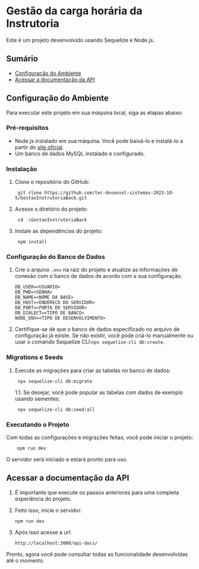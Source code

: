 # Gestão da carga horária da Instrutoria

Este é um projeto desenvolvido usando Sequelize e Node.js.

## Sumário
- [Configuração do Ambiente](#configuração-do-ambiente)
- [Acessar a documentação da API](#acessar-a-documentação-da-api)

## Configuração do Ambiente

Para executar este projeto em sua máquina local, siga as etapas abaixo:

### Pré-requisitos

- Node.js instalado em sua máquina. Você pode baixá-lo e instalá-lo a partir do [site oficial](https://nodejs.org/).
- Um banco de dados MySQL instalado e configurado. 

### Instalação

1. Clone o repositório do GitHub:

        git clone https://github.com/tec-desenvol-sistemas-2023-10-5/GestaoInstrutoriaBack.git

2. Acesse o diretório do projeto:

        cd .\GestaoInstrutoriaBack

3. Instale as dependências do projeto:

        npm install

### Configuração do Banco de Dados

1. Crie o arquivo `.env` na raiz do projeto e atualize as informações de conexão com o banco de dados de acordo com a sua configuração.
	```
	DB_USER=<USUARIO>
	DB_PWD=<SENHA>
	DB_NAME=<NOME DA BASE>
	DB_HOST=<ENDERECO DO SERVIDOR>
	DB_PORT=<PORTA DO SERVIDOR>
	DB_DIALECT=<TIPO DE BANCO>
	NODE_ENV=<TIPO DE DESENVOLVIMENTO>
	```

2. Certifique-se de que o banco de dados especificado no arquivo de configuração já existe.
	Se não existir, você pode criá-lo manualmente ou usar o comando Sequelize CLI:`npx sequelize-cli db:create`.

### Migrations e Seeds

1. Execute as migrações para criar as tabelas no banco de dados:

        npx sequelize-cli db:migrate

	1.1. Se desejar, você pode popular as tabelas com dados de exemplo usando sementes:

        npx sequelize-cli db:seed:all

### Executando o Projeto

Com todas as configurações e migrações feitas, você pode iniciar o projeto:

        npm run dev

O servidor será iniciado e estará pronto para uso.

## Acessar a documentação da API
1. É importante que execute os passos anteriores para uma completa experiência do projeto.

2. Feito isso, inicie o servidor:
	```
	npm run dev
	```
3. Após isso acesse a url:
	```
 	http://localhost:3000/api-docs/
	```

 Pronto, agora você pode consultar todas as funcionalidade desenvolvidas até o momento.
